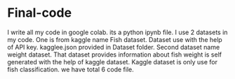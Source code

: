# Final-code
I write all my code in google colab. its a python ipynb file.
I use 2 datasets in my code. One is from kaggle name Fish dataset. Dataset use with the help of API key. kagglee.json provided in Dataset folder.
Second dataset name weight dataset. That dataset provides information about fish weight is self generated with the help of kaggle dataset.
Kaggle dataset is only use for fish classification.
we have total 6 code file. 
